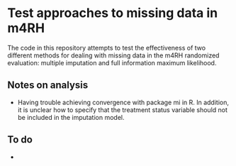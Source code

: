# Test approaches to missing data in m4RH
The code in this repository attempts to test the effectiveness of two different methods for dealing with missing data in the m4RH randomized evaluation: multiple imputation and full information maximum likelihood.

## Notes on analysis
- Having trouble achieving convergence with package mi in R.  In addition, it is unclear how to specify that the treatment status variable should not be included in the imputation model.

## To do
- 
